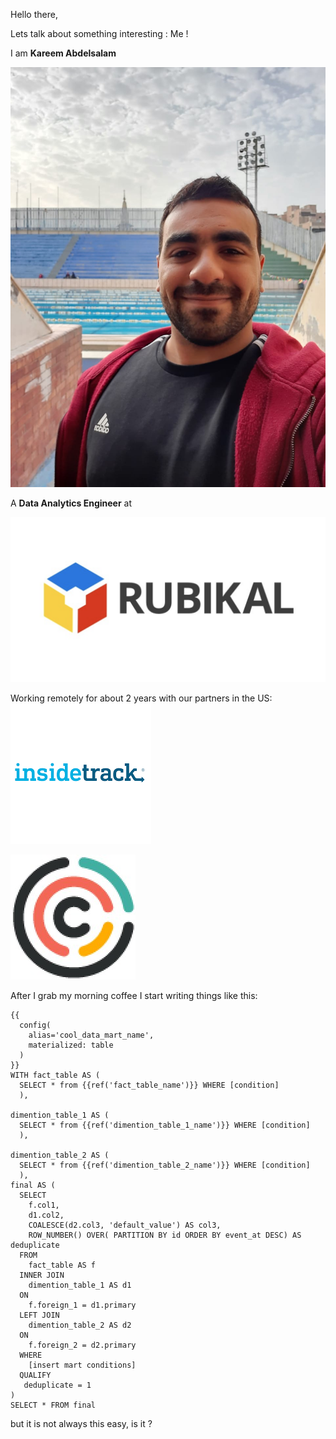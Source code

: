 Hello there,

Lets talk about something interesting : Me !

I am **Kareem Abdelsalam**

![my photo](me.jpeg)

A **Data Analytics Engineer** at

![Rubikal Logo](Rubikal.png)

Working remotely for about 2 years with our partners in the US:
![Insidetrack Logo](insidetrack.png)

![Concentrical Logo](concentrical.jpeg)

After I grab my morning coffee I start writing things like this:
```
{{
  config(
    alias='cool_data_mart_name',
    materialized: table
  )
}}
WITH fact_table AS (
  SELECT * from {{ref('fact_table_name')}} WHERE [condition]
  ),

dimention_table_1 AS (
  SELECT * from {{ref('dimention_table_1_name')}} WHERE [condition]
  ),

dimention_table_2 AS (
  SELECT * from {{ref('dimention_table_2_name')}} WHERE [condition]
  ),
final AS (
  SELECT
    f.col1,
    d1.col2,
    COALESCE(d2.col3, 'default_value') AS col3,
    ROW_NUMBER() OVER( PARTITION BY id ORDER BY event_at DESC) AS deduplicate
  FROM
    fact_table AS f
  INNER JOIN
    dimention_table_1 AS d1
  ON
    f.foreign_1 = d1.primary
  LEFT JOIN
    dimention_table_2 AS d2
  ON
    f.foreign_2 = d2.primary
  WHERE
    [insert mart conditions]
  QUALIFY
   deduplicate = 1
)
SELECT * FROM final
  ```

but it is not always this easy, is it ?
